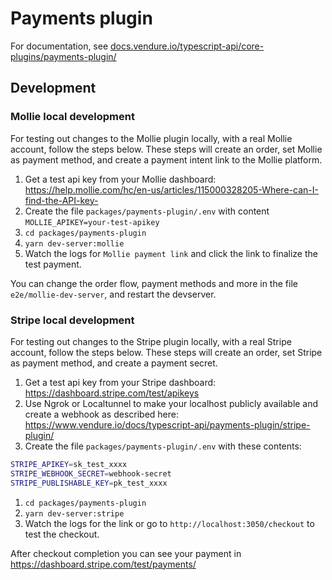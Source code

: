 # Payments plugin

For documentation, see [docs.vendure.io/typescript-api/core-plugins/payments-plugin/](https://docs.vendure.io/typescript-api/core-plugins/payments-plugin/)

## Development

### Mollie local development

For testing out changes to the Mollie plugin locally, with a real Mollie account, follow the steps below. These steps
will create an order, set Mollie as payment method, and create a payment intent link to the Mollie platform.

1. Get a test api key from your Mollie
   dashboard: https://help.mollie.com/hc/en-us/articles/115000328205-Where-can-I-find-the-API-key-
2. Create the file `packages/payments-plugin/.env` with content `MOLLIE_APIKEY=your-test-apikey`
3. `cd packages/payments-plugin`
5. `yarn dev-server:mollie`
6. Watch the logs for `Mollie payment link` and click the link to finalize the test payment.

You can change the order flow, payment methods and more in the file `e2e/mollie-dev-server`, and restart the devserver.

### Stripe local development

For testing out changes to the Stripe plugin locally, with a real Stripe account, follow the steps below. These steps
will create an order, set Stripe as payment method, and create a payment secret.

1. Get a test api key from your Stripe
   dashboard: https://dashboard.stripe.com/test/apikeys
2. Use Ngrok or Localtunnel to make your localhost publicly available and create a webhook as described here: https://www.vendure.io/docs/typescript-api/payments-plugin/stripe-plugin/
3. Create the file `packages/payments-plugin/.env` with these contents:
```sh
STRIPE_APIKEY=sk_test_xxxx
STRIPE_WEBHOOK_SECRET=webhook-secret
STRIPE_PUBLISHABLE_KEY=pk_test_xxxx
```
1. `cd packages/payments-plugin`
2. `yarn dev-server:stripe`
3. Watch the logs for the link or go to `http://localhost:3050/checkout` to test the checkout.

After checkout completion you can see your payment in https://dashboard.stripe.com/test/payments/
